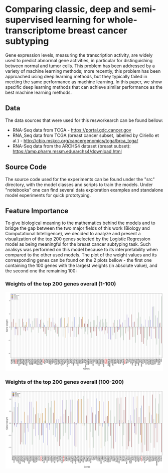 # Comparing classic, deep and semi-supervised learning for whole-transcriptome breast cancer subtyping
Gene expression levels, measuring the transcription activity, are widely used to predict abnormal gene activities, in particular for distinguishing between normal and tumor cells. This problem has been addressed by a variety of machine learning methods; more recently, this problem has been approached using deep learning methods, but they typically failed in meeting the same performance as machine learning. In this paper, we show specific deep learning methods that can achieve similar performance as the best machine learning methods. 

## Data
The data sources that were used for this resworkearch can be found bellow:
* RNA-Seq data from TCGA - https://portal.gdc.cancer.gov
* RNA_Seq data from TCGA (breast cancer subset, labelled by Ciriello et al.) - http://cbio.mskcc.org/cancergenomics/tcga/brca_tcga/
* RNA-Seq data from the ARCHS4 dataset (breast subset): https://amp.pharm.mssm.edu/archs4/download.html

## Source Code
The source code used for the experiments can be found under the "src" directory, with the model classes and scripts to train the models. 
Under "notebooks" one can find several data exploration examples and standalone model experiments for quick prototyping.

## Feature Importance
To give biological meaning to the mathematics behind the models and to bridge the gap between the two major fields of this work (Biology and Computational Intelligence), we decided to analyze and present a visualization of the top 200 genes selected by the Logistic Regression model as being meaningful for the breast cancer subtyping task. 
Such analisys was performed on this model because to its interpretability when compared to the other used models.
The plot of the weight values and its corresponding genes can be found on the 2 plots bellow - the first one containing the 100 genes with the largest weights (in absolute value), and the second one the remaining 100:
### Weights of the top 200 genes overall (1-100)
![First 100 genes](/top_features_log_res_all_across_all_first_100.png)
### Weights of the top 200 genes overall (100-200)
![Second 100 genes](top_features_log_res_all_across_all_second_100.png)

